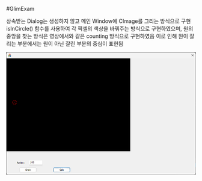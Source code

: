 
#GlimExam

상속받는 Dialog는 생성하지 않고 메인 Window에 CImage를 그리는 방식으로 구현
isInCircle() 함수를 사용하여 각 픽셀의 색상을 바꿔주는 방식으로 구현하였으며,
원의 중앙을 찾는 방식은 영상에서와 같은 counting 방식으로 구현하였음
이로 인해 원이 잘리는 부분에서는 원이 아닌 잘린 부분의 중심이 표현됨

![alt text](https://github.com/wittch/MFCExam/blob/master/result.png)
